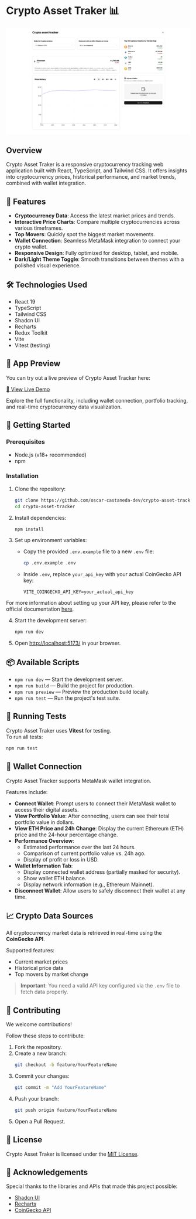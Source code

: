 # Crypto Asset Traker 📊

![Crypto Asset Tracker Preview](./example.webp)

## Overview

Crypto Asset Traker is a responsive cryptocurrency tracking web application built with React, TypeScript, and Tailwind CSS. It offers insights into cryptocurrency prices, historical performance, and market trends, combined with wallet integration.

## 🌟 Features

- **Cryptocurrency Data**: Access the latest market prices and trends.
- **Interactive Price Charts**: Compare multiple cryptocurrencies across various timeframes.
- **Top Movers**: Quickly spot the biggest market movements.
- **Wallet Connection**: Seamless MetaMask integration to connect your crypto wallet.
- **Responsive Design**: Fully optimized for desktop, tablet, and mobile.
- **Dark/Light Theme Toggle**: Smooth transitions between themes with a polished visual experience.

## 🛠 Technologies Used

- React 19
- TypeScript
- Tailwind CSS
- Shadcn UI
- Recharts
- Redux Toolkit
- Vite
- Vitest (testing)

## 🔎 App Preview

You can try out a live preview of Crypto Asset Tracker here:

[🔗 View Live Demo](https://crypto-asset-tracker-mu.vercel.app/)

Explore the full functionality, including wallet connection, portfolio tracking, and real-time cryptocurrency data visualization.

## 🚀 Getting Started

### Prerequisites

- Node.js (v18+ recommended)
- npm

### Installation

1. Clone the repository:

   ```bash
   git clone https://github.com/oscar-castaneda-dev/crypto-asset-tracker.git
   cd crypto-asset-tracker
   ```

2. Install dependencies:

   ```bash
   npm install
   ```

3. Set up environment variables:

   - Copy the provided `.env.example` file to a new `.env` file:
     ```bash
     cp .env.example .env
     ```
   - Inside `.env`, replace `your_api_key` with your actual CoinGecko API key:
     ```env
     VITE_COINGECKO_API_KEY=your_actual_api_key
     ```

For more information about setting up your API key, please refer to the official documentation [here](https://docs.coingecko.com/reference/setting-up-your-api-key).

4. Start the development server:

   ```bash
   npm run dev
   ```

5. Open [http://localhost:5173/](http://localhost:5173/) in your browser.

## 📦 Available Scripts

- `npm run dev` — Start the development server.
- `npm run build` — Build the project for production.
- `npm run preview` — Preview the production build locally.
- `npm run test` — Run the project's test suite.

## 🧪 Running Tests

Crypto Asset Traker uses **Vitest** for testing.  
To run all tests:

```bash
npm run test
```

## 🔐 Wallet Connection

Crypto Asset Tracker supports MetaMask wallet integration.

Features include:

- **Connect Wallet**: Prompt users to connect their MetaMask wallet to access their digital assets.
- **View Portfolio Value**: After connecting, users can see their total portfolio value in dollars.
- **View ETH Price and 24h Change**: Display the current Ethereum (ETH) price and the 24-hour percentage change.
- **Performance Overview**:
  - Estimated performance over the last 24 hours.
  - Comparison of current portfolio value vs. 24h ago.
  - Display of profit or loss in USD.
- **Wallet Information Tab**:
  - Display connected wallet address (partially masked for security).
  - Show wallet ETH balance.
  - Display network information (e.g., Ethereum Mainnet).
- **Disconnect Wallet**: Allow users to safely disconnect their wallet at any time.

## 📈 Crypto Data Sources

All cryptocurrency market data is retrieved in real-time using the **CoinGecko API**.

Supported features:

- Current market prices
- Historical price data
- Top movers by market change

> **Important**: You need a valid API key configured via the `.env` file to fetch data properly.

## 🤝 Contributing

We welcome contributions!

Follow these steps to contribute:

1. Fork the repository.
2. Create a new branch:
   ```bash
   git checkout -b feature/YourFeatureName
   ```
3. Commit your changes:
   ```bash
   git commit -m "Add YourFeatureName"
   ```
4. Push your branch:
   ```bash
   git push origin feature/YourFeatureName
   ```
5. Open a Pull Request.

## 📄 License

Crypto Asset Traker is licensed under the [MIT License](LICENSE).

## 🎉 Acknowledgements

Special thanks to the libraries and APIs that made this project possible:

- [Shadcn UI](https://ui.shadcn.com/)
- [Recharts](http://recharts.org/)
- [CoinGecko API](https://coingecko.com/)
